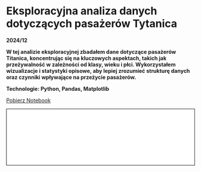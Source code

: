 # **Eksploracyjna analiza danych dotyczących pasażerów Tytanica**
**2024/12**  

**W tej analizie eksploracyjnej zbadałem dane dotyczące pasażerów Titanica, koncentrując się na kluczowych aspektach, takich jak przeżywalność w zależności od klasy, wieku i płci. Wykorzystałem wizualizacje i statystyki opisowe, aby lepiej zrozumieć strukturę danych oraz czynniki wpływające na przeżycie pasażerów.**

**Technologie: Python, Pandas, Matplotlib**

<a href="EDA_Titanic.ipynb" class="md-button md-button--primary">Pobierz Notebook</a>

<iframe
    id="content"
    src="EDA_Titanic.html"
    width="100%"
    style="border:1px solid black;overflow:hidden;"
></iframe>
<script>
function resizeIframeToFitContent(iframe) {
    iframe.style.height = (iframe.contentWindow.document.documentElement.scrollHeight + 50) + "px";
    iframe.contentDocument.body.style["overflow"] = 'hidden';
}
window.addEventListener('load', function() {
    var iframe = document.getElementById('content');
    resizeIframeToFitContent(iframe);
});
window.addEventListener('resize', function() {
    var iframe = document.getElementById('content');
    resizeIframeToFitContent(iframe);
});
</script>
